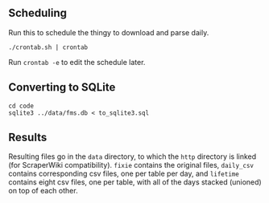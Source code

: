 ## Scheduling
Run this to schedule the thingy to download and parse daily.

    ./crontab.sh | crontab

Run `crontab -e` to edit the schedule later.

## Converting to SQLite
    
    cd code
    sqlite3 ../data/fms.db < to_sqlite3.sql

## Results
Resulting files go in the `data` directory, to which the `http` directory
is linked (for ScraperWiki compatibility). `fixie` contains the original files,
`daily_csv` contains corresponding csv files, one per table per day, and
`lifetime` contains eight csv files, one per table, with all of the days
stacked (unioned) on top of each other.
